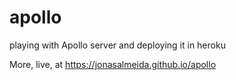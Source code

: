 # apollo
playing with Apollo server and deploying it in heroku

More, live, at https://jonasalmeida.github.io/apollo
